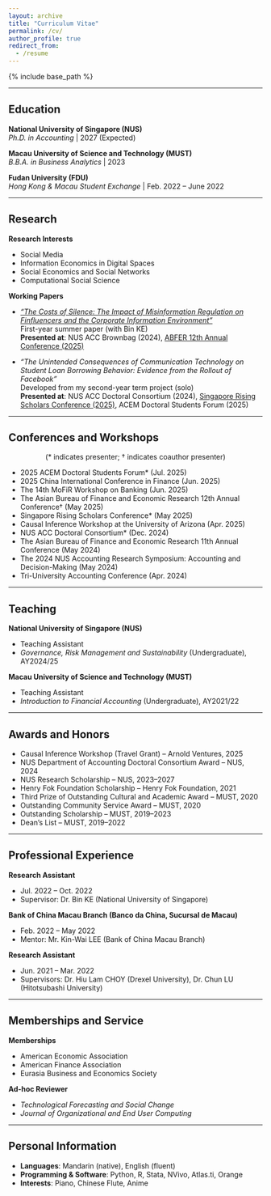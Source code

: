 ```yaml
---
layout: archive
title: "Curriculum Vitae"
permalink: /cv/
author_profile: true
redirect_from:
  - /resume
---
```


{% include base_path %}

---

## Education

**National University of Singapore (NUS)**  
_Ph.D. in Accounting_ | 2027 (Expected) 

**Macau University of Science and Technology (MUST)**  
_B.B.A. in Business Analytics_ | 2023 

**Fudan University (FDU)**  
_Hong Kong & Macau Student Exchange_ | Feb. 2022 – June 2022 

---

## Research

**Research Interests**  
- Social Media  
- Information Economics in Digital Spaces  
- Social Economics and Social Networks  
- Computational Social Science

**Working Papers**

- [_“The Costs of Silence: The Impact of Misinformation Regulation on Finfluencers and the Corporate Information Environment”_](https://www.dropbox.com/scl/fi/ub8ebbpfm3ixlb7s68i3k/20250304_KE_CHI_The-Costs-of-Silence-The-Impact-of-Misinformation-Regulation-on-Finfluencers-and-Corporate-Information-Environment.pdf?rlkey=627lozquj73cwnfbndwsq8g0x&dl=0)  
  First-year summer paper (with Bin KE)  
  **Presented at**: NUS ACC Brownbag (2024), [ABFER 12th Annual Conference (2025)](https://abfer.org/events/abfer-events/annual-conference/403:acct2025)

- _“The Unintended Consequences of Communication Technology on Student Loan Borrowing Behavior: Evidence from the Rollout of Facebook”_  
  Developed from my second-year term project (solo)  
  **Presented at**: NUS ACC Doctoral Consortium (2024), [Singapore Rising Scholars Conference (2025)](https://eventregistration.smu.edu.sg/event/b75d38cf-daff-434e-9523-e3c81ef6f564/breakout-sessions-5), ACEM Doctoral Students Forum (2025)
 

---

## Conferences and Workshops

<p align="center">(* indicates presenter; † indicates coauthor presenter)</p>

- 2025 ACEM Doctoral Students Forum* (Jul. 2025) 
- 2025 China International Conference in Finance (Jun. 2025) 
- The 14th MoFiR Workshop on Banking (Jun. 2025) 
- The Asian Bureau of Finance and Economic Research 12th Annual Conference† (May 2025) 
- Singapore Rising Scholars Conference* (May 2025)  
- Causal Inference Workshop at the University of Arizona (Apr. 2025)  
- NUS ACC Doctoral Consortium* (Dec. 2024)  
- The Asian Bureau of Finance and Economic Research 11th Annual Conference (May 2024)  
- The 2024 NUS Accounting Research Symposium: Accounting and Decision-Making (May 2024)  
- Tri-University Accounting Conference (Apr. 2024)

---

## Teaching

**National University of Singapore (NUS)**  
- Teaching Assistant  
- _Governance, Risk Management and Sustainability_ (Undergraduate), AY2024/25

**Macau University of Science and Technology (MUST)**  
- Teaching Assistant  
- _Introduction to Financial Accounting_ (Undergraduate), AY2021/22

---

## Awards and Honors

- Causal Inference Workshop (Travel Grant) – Arnold Ventures, 2025  
- NUS Department of Accounting Doctoral Consortium Award – NUS, 2024  
- NUS Research Scholarship – NUS, 2023–2027  
- Henry Fok Foundation Scholarship – Henry Fok Foundation, 2021  
- Third Prize of Outstanding Cultural and Academic Award – MUST, 2020  
- Outstanding Community Service Award – MUST, 2020  
- Outstanding Scholarship – MUST, 2019–2023  
- Dean’s List – MUST, 2019–2022  

---

## Professional Experience

**Research Assistant**  
- Jul. 2022 – Oct. 2022  
- Supervisor: Dr. Bin KE (National University of Singapore)

**Bank of China Macau Branch (Banco da China, Sucursal de Macau)**  
- Feb. 2022 – May 2022  
- Mentor: Mr. Kin-Wai LEE (Bank of China Macau Branch)

**Research Assistant**  
- Jun. 2021 – Mar. 2022  
- Supervisors: Dr. Hiu Lam CHOY (Drexel University), Dr. Chun LU (Hitotsubashi University)

---

## Memberships and Service

**Memberships**  
- American Economic Association  
- American Finance Association  
- Eurasia Business and Economics Society

**Ad-hoc Reviewer**  
- *Technological Forecasting and Social Change*  
- *Journal of Organizational and End User Computing*

---

## Personal Information

- **Languages**: Mandarin (native), English (fluent)  
- **Programming & Software**: Python, R, Stata, NVivo, Atlas.ti, Orange  
- **Interests**: Piano, Chinese Flute, Anime
